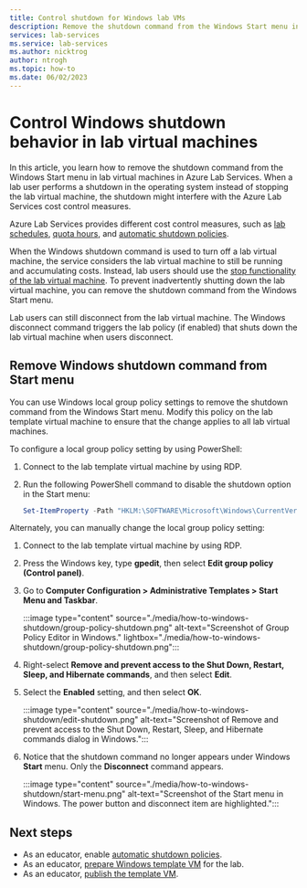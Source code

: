 ```yaml
---
title: Control shutdown for Windows lab VMs
description: Remove the shutdown command from the Windows Start menu in a lab virtual machine in Azure Lab Services.
services: lab-services
ms.service: lab-services
ms.author: nicktrog
author: ntrogh
ms.topic: how-to
ms.date: 06/02/2023
---
```


# Control Windows shutdown behavior in lab virtual machines

In this article, you learn how to remove the shutdown command from the Windows Start menu in lab virtual machines in Azure Lab Services. When a lab user performs a shutdown in the operating system instead of stopping the lab virtual machine, the shutdown might interfere with the Azure Lab Services cost control measures.

Azure Lab Services provides different cost control measures, such as [lab schedules](./how-to-create-schedules.md), [quota hours](./how-to-configure-student-usage.md#set-quotas-for-users), and [automatic shutdown policies](./how-to-enable-shutdown-disconnect.md).

When the Windows shutdown command is used to turn off a lab virtual machine, the service considers the lab virtual machine to still be running and accumulating costs. Instead, lab users should use the [stop functionality of the lab virtual machine](./how-to-use-lab.md#start-or-stop-the-vm). To prevent inadvertently shutting down the lab virtual machine, you can remove the shutdown command from the Windows Start menu.

Lab users can still disconnect from the lab virtual machine. The Windows disconnect command triggers the lab policy (if enabled) that shuts down the lab virtual machine when users disconnect.

## Remove Windows shutdown command from Start menu

You can use Windows local group policy settings to remove the shutdown command from the Windows Start menu. Modify this policy on the lab template virtual machine to ensure that the change applies to all lab virtual machines.

To configure a local group policy setting by using PowerShell:

1. Connect to the lab template virtual machine by using RDP.

1. Run the following PowerShell command to disable the shutdown option in the Start menu:

    ```powershell
    Set-ItemProperty -Path "HKLM:\SOFTWARE\Microsoft\Windows\CurrentVersion\Policies\Explorer" -Name "HidePowerOptions" -Value 1 -Force
    ```

Alternately, you can manually change the local group policy setting:

1. Connect to the lab template virtual machine by using RDP.

1. Press the Windows key, type **gpedit**, then select **Edit group policy (Control panel)**.

1. Go to **Computer Configuration > Administrative Templates > Start Menu and Taskbar**.  

    :::image type="content" source="./media/how-to-windows-shutdown/group-policy-shutdown.png" alt-text="Screenshot of Group Policy Editor in Windows." lightbox="./media/how-to-windows-shutdown/group-policy-shutdown.png":::

1. Right-select **Remove and prevent access to the Shut Down, Restart, Sleep, and Hibernate commands**, and then select **Edit**.

1. Select the **Enabled** setting, and then select **OK**.
 
    :::image type="content" source="./media/how-to-windows-shutdown/edit-shutdown.png" alt-text="Screenshot of Remove and prevent access to the Shut Down, Restart, Sleep, and Hibernate commands dialog in Windows.":::
 
1. Notice that the shutdown command no longer appears under Windows **Start** menu. Only the **Disconnect** command appears.

    :::image type="content" source="./media/how-to-windows-shutdown/start-menu.png" alt-text="Screenshot of the Start menu in Windows.  The power button and disconnect item are highlighted.":::


## Next steps
- As an educator, enable [automatic shutdown policies](./how-to-enable-shutdown-disconnect.md).
- As an educator, [prepare Windows template VM](how-to-prepare-windows-template.md) for the lab.
- As an educator, [publish the template VM](how-to-create-manage-template.md#publish-the-template-vm).